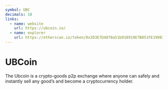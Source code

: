 ```yaml
---
symbol: UBC
decimals: 18
links:
  - name: website
    url: https://ubcoin.io/
  - name: explorer
    url: https://etherscan.io/token/0x2D3E7D4870a51b918919E7B851FE19983E4c38d5
---
```


# UBCoin

The Ubcoin is a crypto-goods p2p exchange where anyone can safely and instantly sell any good’s and become a cryptocurrency holder.
